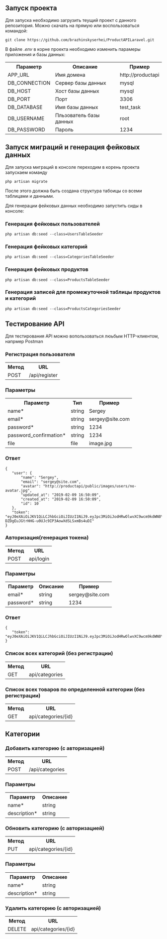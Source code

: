 ## Запуск проекта
Для запуска необходимо загрузить теущий проект с данного репозитория. Можно скачать на прямую или воспользоваться командой:
```
git clone https://github.com/brazhinskyserhei/ProductAPILaravel.git
```
В файле *.env* в корне проекта необходимо изменить парамеры приложения и базы данных:
<table>
<tr>
    <th>Параметр</th>
    <th>Описание</th>
    <th>Пример</th>
</tr>
<tr>
    <td>APP_URL</td>
    <td>Имя домена</td>
    <td>http://productapi</td>
</tr>
<tr>
    <td>DB_CONNECTION</td>
    <td>Сервер базы данных</td>
    <td>mysql</td>
</tr>
 <tr>
    <td>DB_HOST</td>
    <td>Хост базы данных</td>
    <td>mysql</td>
</tr>
 <tr>
    <td>DB_PORT</td>
    <td>Порт</td>
    <td>3306</td>
</tr> 
 <tr>
    <td>DB_DATABASE</td>
    <td>Имя базы данных</td>
    <td>test_task</td>
</tr>
 <tr>
    <td>DB_USERNAME</td>
    <td>Пльзователь базы данных</td>
    <td>root</td>
</tr>
 <tr>
    <td>DB_PASSWORD</td>
    <td>Пароль</td>
    <td>1234</td>
</tr>
</table> 

## Запуск миграций и генерация фейковых данных
Для запуска миграций в консоле переходим в корень  проекта запускаем команду
```
php artisan migrate
```
<p>После этого должна быть создана структура табоицы со всеми таблицами и данными.</p>
<p>Для генерации фейковых данных необходимо запустить сиды в консоле:</p>

### Генерация фейковых пользователей
```
php artisan db:seed --class=UsersTableSeeder
```
### Генерация фейковых категорий
```
php artisan db:seed --class=CategoriesTableSeeder
```
### Генерация фейковых продуктов
```
php artisan db:seed --class=ProductsTableSeeder
```
### Генерация записей для промежуточной таблицы продуктов и категорий
```
php artisan db:seed --class=ProductsCategoriesSeeder
```
## Тестирование API

Для тестирования API можно вопользоваться люьбым HTTP-клиентом, напрмер Postman

### Регистрация пользователя
<table>
<tr>
    <th>Метод</th>
    <th>URL</th>
</tr>
<tr>
    <td>POST</td>
    <td>/api/register</td>
</tr>
</table> 

### Параметры

<table>
    <tr>
        <th>Параметр</th>
        <th>Тип</th>
        <th>Пример</th>
    </tr>
    <tr>
        <td>name*</td>
        <td>string</td>
        <td>Sergey</td>
    </tr>
    <tr>
        <td>email*</td>
        <td>string</td>
        <td>sergey@site.com</td>
    </tr>
     <tr>
        <td>password*</td>
        <td>string</td>
        <td>1234</td>
    </tr>
    <tr>
        <td>password_confirmation*</td>
        <td>string</td>
        <td>1234</td>
    </tr>
     <tr>
        <td>file</td>
        <td>file</td>
        <td>image.jpg</td>
    </tr>    
</table>

### Ответ

 ```
{
    "user": {
        "name": "Sergey",
        "email": "sergey@site.com",
        "avatar": "http://productapi/public/images/users/no-avatar.jpg",
        "updated_at": "2019-02-09 16:50:09",
        "created_at": "2019-02-09 16:50:09",
        "id": 10
    },
    "token": "eyJ0eXAiOiJKV1QiLCJhbGciOiJIUzI1NiJ9.eyJpc3MiOiJodHRwOlwvXC9wcm9kdWN0YXBpXC9hcGlcL3JlZ2lzdGVyIiwiaWF0IjoxNTQ5NzMxMDA5LCJleHAiOjE1NDk3MzQ2MDksIm5iZiI6MTU0OTczMTAwOSwianRpIjoiWHlYR1p1Y28wNGplanNzUyIsInN1YiI6MTAsInBydiI6Ijg3ZTBhZjFlZjlmZDE1ODEyZmRlYzk3MTUzYTE0ZTBiMDQ3NTQ2YWEifQ.uA4-DZDgEuJGtrHHG-u0UJc9IP3AowXdSLSxmBs4uDI"
}
```


### Авторизация(генерация токена)

<table>
<tr>
    <th>Метод</th>
    <th>URL</th>
</tr>
<tr>
    <td>POST</td>
    <td>api/login</td>
</tr>
</table> 

### Параметры

<table>
    <th>Параметр</th>
    <th>Описание</th>
    <th>Пример</th>
    <tr>
        <td>email*</td>
        <td>string</td>
        <td>sergey@site.com</td>
    </tr>
     <tr>
        <td>password*</td>
        <td>string</td>
        <td>1234</td>
    </tr>   
</table>

### Ответ

 ```
{
    "token": "eyJ0eXAiOiJKV1QiLCJhbGciOiJIUzI1NiJ9.eyJpc3MiOiJodHRwOlwvXC9wcm9kdWN0YXBpXC9hcGlcL2xvZ2luIiwiaWF0IjoxNTQ5NzI2MjU4LCJleHAiOjE1NDk3Mjk4NTgsIm5iZiI6MTU0OTcyNjI1OCwianRpIjoiakx2TkZXVzlNZFl2TWplRyIsInN1YiI6OCwicHJ2IjoiODdlMGFmMWVmOWZkMTU4MTJmZGVjOTcxNTNhMTRlMGIwNDc1NDZhYSJ9.WxMV9ZQZRFVly4ARa9RGkg48634FJr22Ji02tgwivLs"
}
```

### Список всех категорий (без регистрации)

<table>
<tr>
    <th>Метод</th>
    <th>URL</th>
</tr>
<tr>
    <td>GET</td>
    <td>api/categories</td>
</tr>
</table> 


### Список всех товаров по определенной категории (без регистрации)

<table>
<tr>
    <th>Метод</th>
    <th>URL</th>
</tr>
<tr>
    <td>GET</td>
    <td>api/categories/{id}</td>
</tr>
</table> 

## Категории

### Добавить категорию (с авторизацией)

<table>
    <tr>
        <th>Метод</th>
        <th>URL</th>
    </tr>
    <tr>
        <td>POST</td>
        <td>/api/categories</td>
    </tr>
</table> 

### Параметры

<table>
    <th>Параметр</th>
    <th>Описание</th>
    <tr>
        <td>name*</td>
        <td>string</td>
    </tr>
     <tr>
        <td>description*</td>
        <td>string</td>
    </tr>   
</table>

### Обновить категорию (с авторизацией)

<table>
    <tr>
        <th>Метод</th>
        <th>URL</th>
    </tr>
    <tr>
        <td>PUT</td>
        <td>api/categories/{id}</td>
    </tr>
</table> 

### Параметры

<table>
    <th>Параметр</th>
    <th>Описание</th>
    <tr>
        <td>name*</td>
        <td>string</td>
    </tr>
     <tr>
        <td>description*</td>
        <td>string</td>
    </tr>   
</table>

### Удалить категорию (с авторизацией)

<table>
    <tr>
        <th>Метод</th>
        <th>URL</th>
    </tr>
    <tr>
        <td>DELETE</td>
        <td>api/categories/{id}</td>
    </tr>
</table>

